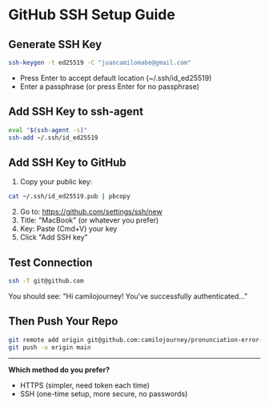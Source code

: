 # GitHub SSH Setup Guide

## Generate SSH Key

```bash
ssh-keygen -t ed25519 -C "juancamilomabe@gmail.com"
```

- Press Enter to accept default location (~/.ssh/id_ed25519)
- Enter a passphrase (or press Enter for no passphrase)

## Add SSH Key to ssh-agent

```bash
eval "$(ssh-agent -s)"
ssh-add ~/.ssh/id_ed25519
```

## Add SSH Key to GitHub

1. Copy your public key:
```bash
cat ~/.ssh/id_ed25519.pub | pbcopy
```

2. Go to: https://github.com/settings/ssh/new
3. Title: "MacBook" (or whatever you prefer)
4. Key: Paste (Cmd+V) your key
5. Click "Add SSH key"

## Test Connection

```bash
ssh -T git@github.com
```

You should see: "Hi camilojourney! You've successfully authenticated..."

## Then Push Your Repo

```bash
git remote add origin git@github.com:camilojourney/pronunciation-error-detection.git
git push -u origin main
```

---

**Which method do you prefer?**
- HTTPS (simpler, need token each time)
- SSH (one-time setup, more secure, no passwords)
